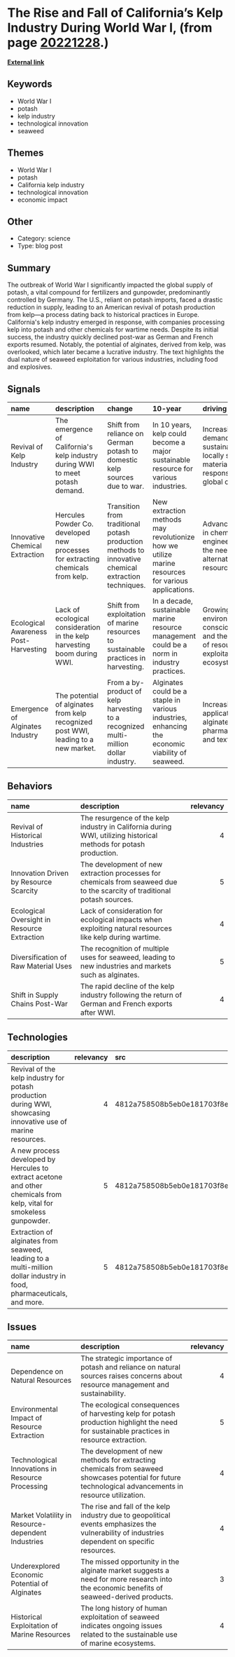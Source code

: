 # __The Rise and Fall of California’s Kelp Industry During World War I__, (from page [20221228](https://kghosh.substack.com/p/20221228).)

__[External link](https://daily.jstor.org/burning-kelp-for-war/)__



## Keywords

* World War I
* potash
* kelp industry
* technological innovation
* seaweed

## Themes

* World War I
* potash
* California kelp industry
* technological innovation
* economic impact

## Other

* Category: science
* Type: blog post

## Summary

The outbreak of World War I significantly impacted the global supply of potash, a vital compound for fertilizers and gunpowder, predominantly controlled by Germany. The U.S., reliant on potash imports, faced a drastic reduction in supply, leading to an American revival of potash production from kelp—a process dating back to historical practices in Europe. California's kelp industry emerged in response, with companies processing kelp into potash and other chemicals for wartime needs. Despite its initial success, the industry quickly declined post-war as German and French exports resumed. Notably, the potential of alginates, derived from kelp, was overlooked, which later became a lucrative industry. The text highlights the dual nature of seaweed exploitation for various industries, including food and explosives.

## Signals

| name                                 | description                                                                        | change                                                                                              | 10-year                                                                                            | driving-force                                                                                    |   relevancy |
|:-------------------------------------|:-----------------------------------------------------------------------------------|:----------------------------------------------------------------------------------------------------|:---------------------------------------------------------------------------------------------------|:-------------------------------------------------------------------------------------------------|------------:|
| Revival of Kelp Industry             | The emergence of California's kelp industry during WWI to meet potash demand.      | Shift from reliance on German potash to domestic kelp sources due to war.                           | In 10 years, kelp could become a major sustainable resource for various industries.                | Increasing demand for sustainable and locally sourced materials in response to global conflicts. |           4 |
| Innovative Chemical Extraction       | Hercules Powder Co. developed new processes for extracting chemicals from kelp.    | Transition from traditional potash production methods to innovative chemical extraction techniques. | New extraction methods may revolutionize how we utilize marine resources for various applications. | Advancements in chemical engineering and the need for alternative resources.                     |           4 |
| Ecological Awareness Post-Harvesting | Lack of ecological consideration in the kelp harvesting boom during WWI.           | Shift from exploitation of marine resources to sustainable practices in harvesting.                 | In a decade, sustainable marine resource management could be a norm in industry practices.         | Growing environmental consciousness and the impact of resource exploitation on ecosystems.       |           5 |
| Emergence of Alginates Industry      | The potential of alginates from kelp recognized post WWI, leading to a new market. | From a by-product of kelp harvesting to a recognized multi-million dollar industry.                 | Alginates could be a staple in various industries, enhancing the economic viability of seaweed.    | Increasing applications of alginates in food, pharmaceuticals, and textiles.                     |           5 |

## Behaviors

| name                                        | description                                                                                                               |   relevancy |
|:--------------------------------------------|:--------------------------------------------------------------------------------------------------------------------------|------------:|
| Revival of Historical Industries            | The resurgence of the kelp industry in California during WWI, utilizing historical methods for potash production.         |           4 |
| Innovation Driven by Resource Scarcity      | The development of new extraction processes for chemicals from seaweed due to the scarcity of traditional potash sources. |           5 |
| Ecological Oversight in Resource Extraction | Lack of consideration for ecological impacts when exploiting natural resources like kelp during wartime.                  |           4 |
| Diversification of Raw Material Uses        | The recognition of multiple uses for seaweed, leading to new industries and markets such as alginates.                    |           5 |
| Shift in Supply Chains Post-War             | The rapid decline of the kelp industry following the return of German and French exports after WWI.                       |           4 |

## Technologies

| description                                                                                                          |   relevancy | src                              |
|:---------------------------------------------------------------------------------------------------------------------|------------:|:---------------------------------|
| Revival of the kelp industry for potash production during WWI, showcasing innovative use of marine resources.        |           4 | 4812a758508b5eb0e181703f8e404cd4 |
| A new process developed by Hercules to extract acetone and other chemicals from kelp, vital for smokeless gunpowder. |           5 | 4812a758508b5eb0e181703f8e404cd4 |
| Extraction of alginates from seaweed, leading to a multi-million dollar industry in food, pharmaceuticals, and more. |           5 | 4812a758508b5eb0e181703f8e404cd4 |

## Issues

| name                                               | description                                                                                                                                             |   relevancy |
|:---------------------------------------------------|:--------------------------------------------------------------------------------------------------------------------------------------------------------|------------:|
| Dependence on Natural Resources                    | The strategic importance of potash and reliance on natural sources raises concerns about resource management and sustainability.                        |           4 |
| Environmental Impact of Resource Extraction        | The ecological consequences of harvesting kelp for potash production highlight the need for sustainable practices in resource extraction.               |           5 |
| Technological Innovations in Resource Processing   | The development of new methods for extracting chemicals from seaweed showcases potential for future technological advancements in resource utilization. |           4 |
| Market Volatility in Resource-dependent Industries | The rise and fall of the kelp industry due to geopolitical events emphasizes the vulnerability of industries dependent on specific resources.           |           4 |
| Underexplored Economic Potential of Alginates      | The missed opportunity in the alginate market suggests a need for more research into the economic benefits of seaweed-derived products.                 |           3 |
| Historical Exploitation of Marine Resources        | The long history of human exploitation of seaweed indicates ongoing issues related to the sustainable use of marine ecosystems.                         |           4 |